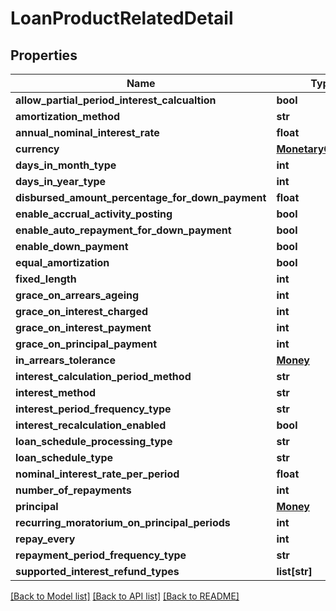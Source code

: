 # LoanProductRelatedDetail

## Properties
Name | Type | Description | Notes
------------ | ------------- | ------------- | -------------
**allow_partial_period_interest_calcualtion** | **bool** |  | [optional] 
**amortization_method** | **str** |  | [optional] 
**annual_nominal_interest_rate** | **float** |  | [optional] 
**currency** | [**MonetaryCurrency**](MonetaryCurrency.md) |  | [optional] 
**days_in_month_type** | **int** |  | [optional] 
**days_in_year_type** | **int** |  | [optional] 
**disbursed_amount_percentage_for_down_payment** | **float** |  | [optional] 
**enable_accrual_activity_posting** | **bool** |  | [optional] 
**enable_auto_repayment_for_down_payment** | **bool** |  | [optional] 
**enable_down_payment** | **bool** |  | [optional] 
**equal_amortization** | **bool** |  | [optional] 
**fixed_length** | **int** |  | [optional] 
**grace_on_arrears_ageing** | **int** |  | [optional] 
**grace_on_interest_charged** | **int** |  | [optional] 
**grace_on_interest_payment** | **int** |  | [optional] 
**grace_on_principal_payment** | **int** |  | [optional] 
**in_arrears_tolerance** | [**Money**](Money.md) |  | [optional] 
**interest_calculation_period_method** | **str** |  | [optional] 
**interest_method** | **str** |  | [optional] 
**interest_period_frequency_type** | **str** |  | [optional] 
**interest_recalculation_enabled** | **bool** |  | [optional] 
**loan_schedule_processing_type** | **str** |  | [optional] 
**loan_schedule_type** | **str** |  | [optional] 
**nominal_interest_rate_per_period** | **float** |  | [optional] 
**number_of_repayments** | **int** |  | [optional] 
**principal** | [**Money**](Money.md) |  | [optional] 
**recurring_moratorium_on_principal_periods** | **int** |  | [optional] 
**repay_every** | **int** |  | [optional] 
**repayment_period_frequency_type** | **str** |  | [optional] 
**supported_interest_refund_types** | **list[str]** |  | [optional] 

[[Back to Model list]](../README.md#documentation-for-models) [[Back to API list]](../README.md#documentation-for-api-endpoints) [[Back to README]](../README.md)

